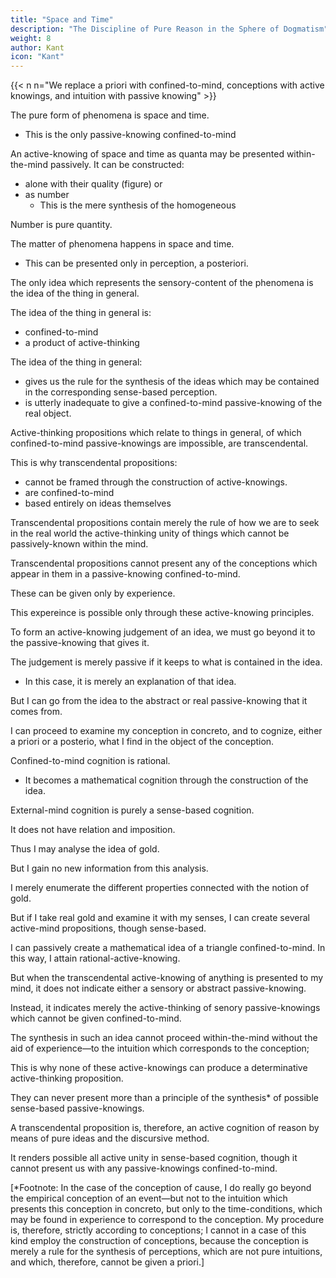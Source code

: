 ```yaml
---
title: "Space and Time"
description: "The Discipline of Pure Reason in the Sphere of Dogmatism"
weight: 8
author: Kant
icon: "Kant"
---
```



{{< n n="We replace a priori with confined-to-mind, conceptions with active knowings, and intuition with passive knowing" >}}
 <!-- a priori -->
<!-- The only  is that of 

Space and time are -->

The pure form of phenomena is space and time.
- This is the only passive-knowing confined-to-mind 

<!-- intuition -->

<!--conception a priori -->

An active-knowing of space and time as quanta may be presented within-the-mind passively. It can be constructed:
- alone with their quality (figure) or
- as number
  - This is the mere synthesis of the homogeneous 

Number is pure quantity. 

The matter of phenomena happens in space and time. 
- This can be presented only in perception, a posteriori. 

 <!-- conception  a priori  empirical  conception confined-to-mind-->
<!-- The only active-knowing which represents this sense-based content of phenomena is the active-knowing of a thing in general. -->

The only idea which represents the sensory-content of the phenomena is the idea of the thing in general. 

 <!-- a priori  synthetical  conception  a posteriori -->

The idea of the thing in general is:
- confined-to-mind
- a product of active-thinking

The idea of the thing in general:
- gives us the rule for the synthesis of the ideas which may be contained in the corresponding sense-based perception.
- is utterly inadequate to give a confined-to-mind passive-knowing of the real object.

<!-- The   cognition of this idea only  -->
<!-- , which must necessarily be empirical. -->

Active-thinking propositions which relate to things in general, of which confined-to-mind passive-knowings are impossible, are transcendental.

 <!-- an a priori intuition of which ,   -->

<!-- Synthetical propositions,  -->

This is why transcendental propositions:
- cannot be framed through the construction of active-knowings. 
- are confined-to-mind
- based entirely on ideas themselves

<!--  conceptions
 conceptions; they are a priori, and .  -->


Transcendental propositions contain merely the rule of how we are to seek in the real world the active-thinking unity of things which cannot be passively-known within the mind.

<!-- intuited a priori.

 synthetical unity of that  -->

Transcendental propositions cannot present any of the conceptions which appear in them in a passive-knowing confined-to-mind.

 <!-- a priori intuition. synthetical-->

These can be given only by experience.

This expereince is possible only through these active-knowing principles.

To form an active-knowing judgement of an idea, we must go beyond it to the passive-knowing that gives it.

 <!-- intuition in which it is given.  analytical -->


The judgement is merely passive if it keeps to what is contained in the idea.
- In this case, it is merely an explanation of that idea. 

<!-- what we have cogitated in the conception.  -->

But I can go from the idea to the abstract or real passive-knowing that it comes from. 

 <!-- pure or empirical intuition which corresponds to it.  -->

I can proceed to examine my conception in concreto, and to cognize, either a priori or a posterio, what I find in the object of the conception. 

Confined-to-mind cognition is rational.
- It becomes a mathematical cognition through the construction of the idea.

External-mind cognition is purely a sense-based cognition.

It does not have relation and imposition. 

<!-- necessity and universality.  -->

Thus I may analyse the idea of gold.

But I gain no new information from this analysis.

I merely enumerate the different properties connected with the notion of gold.

 <!-- indicated by the word. -->

<!-- My knowledge has gained in logical clearness and arrangement, but no addition has been made to it.  -->

But if I take real gold and examine it with my senses, I can create several active-mind propositions, though sense-based.

  <!-- synthetical—although still empirical—.  -->

I can passively create a mathematical idea of a triangle confined-to-mind. In this way, I attain rational-active-knowing.

<!-- synthetical cognition.  -->

But when the transcendental active-knowing of anything is presented to my mind, it does not indicate either a sensory or abstract passive-knowing.

<!-- conception of reality, or substance, or power is  -->

 <!-- empirical or pure intuition, synthesis-->

Instead, it indicates merely the active-thinking of senory passive-knowings which cannot be given confined-to-mind.

 <!-- empirical intuitions,  -->

 <!-- a priori.  -->

The synthesis in such an idea cannot proceed within-the-mind without the aid of experience—to the intuition which corresponds to the conception; 

 <!-- synthetical -->
This is why none of these active-knowings can produce a determinative active-thinking proposition. 

They can never present more than a principle of the synthesis* of possible sense-based passive-knowings. 

 <!-- empirical intuitions. synthetical  -->

A transcendental proposition is, therefore, an active cognition of reason by means of pure ideas and the discursive method.

<!-- synthetical  empirical -->

It renders possible all active unity in sense-based cognition, though it cannot present us with any passive-knowings confined-to-mind. 

<!-- intuition a priori. -->

[*Footnote: In the case of the conception of cause, I do really go beyond the empirical conception of an event—but not to the intuition which presents this conception in concreto, but only to the
time-conditions, which may be found in experience to correspond to
the conception. My procedure is, therefore, strictly according to
conceptions; I cannot in a case of this kind employ the construction of
conceptions, because the conception is merely a rule for the synthesis
of perceptions, which are not pure intuitions, and which, therefore,
cannot be given a priori.]


